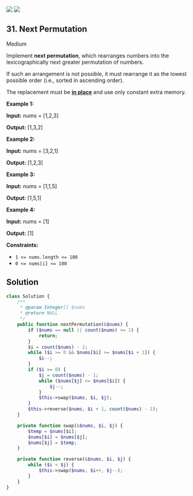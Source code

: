[![](https://img.shields.io/github/stars/LeetCode-in-Ruby/LeetCode-in-Ruby?label=Stars&style=flat-square)](https://github.com/LeetCode-in-Ruby/LeetCode-in-Ruby)
[![](https://img.shields.io/github/forks/LeetCode-in-Ruby/LeetCode-in-Ruby?label=Fork%20me%20on%20GitHub%20&style=flat-square)](https://github.com/LeetCode-in-Ruby/LeetCode-in-Ruby/fork)

## 31\. Next Permutation

Medium

Implement **next permutation**, which rearranges numbers into the lexicographically next greater permutation of numbers.

If such an arrangement is not possible, it must rearrange it as the lowest possible order (i.e., sorted in ascending order).

The replacement must be **[in place](http://en.wikipedia.org/wiki/In-place_algorithm)** and use only constant extra memory.

**Example 1:**

**Input:** nums = [1,2,3]

**Output:** [1,3,2] 

**Example 2:**

**Input:** nums = [3,2,1]

**Output:** [1,2,3] 

**Example 3:**

**Input:** nums = [1,1,5]

**Output:** [1,5,1] 

**Example 4:**

**Input:** nums = [1]

**Output:** [1] 

**Constraints:**

*   `1 <= nums.length <= 100`
*   `0 <= nums[i] <= 100`

## Solution

```php
class Solution {
    /**
     * @param Integer[] $nums
     * @return NULL
     */
    public function nextPermutation(&$nums) {
        if ($nums == null || count($nums) <= 1) {
            return;
        }
        $i = count($nums) - 2;
        while ($i >= 0 && $nums[$i] >= $nums[$i + 1]) {
            $i--;
        }
        if ($i >= 0) {
            $j = count($nums) - 1;
            while ($nums[$j] <= $nums[$i]) {
                $j--;
            }
            $this->swap($nums, $i, $j);
        }
        $this->reverse($nums, $i + 1, count($nums) - 1);
    }

    private function swap(&$nums, $i, $j) {
        $temp = $nums[$i];
        $nums[$i] = $nums[$j];
        $nums[$j] = $temp;
    }

    private function reverse(&$nums, $i, $j) {
        while ($i < $j) {
            $this->swap($nums, $i++, $j--);
        }
    }
}
```